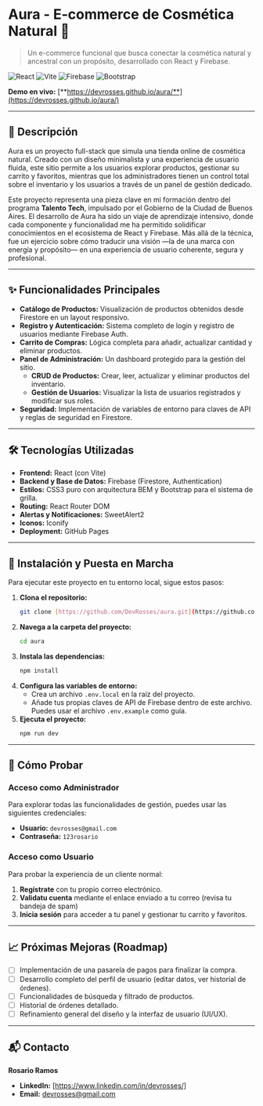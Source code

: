 # Aura - E-commerce de Cosmética Natural 🌿

> Un e-commerce funcional que busca conectar la cosmética natural y ancestral con un propósito, desarrollado con React y Firebase.

![React](https://img.shields.io/badge/React-61DAFB?logo=react&logoColor=black&style=for-the-badge)
![Vite](https://img.shields.io/badge/Vite-646CFF?logo=vite&logoColor=white&style=for-the-badge)
![Firebase](https://img.shields.io/badge/Firebase-FFCA28?logo=firebase&logoColor=black&style=for-the-badge)
![Bootstrap](https://img.shields.io/badge/Bootstrap-7952B3?logo=bootstrap&logoColor=white&style=for-the-badge)

**Demo en vivo:** [**https://devrosses.github.io/aura/**](https://devrosses.github.io/aura/)

---

## 📝 Descripción

Aura es un proyecto full-stack que simula una tienda online de cosmética natural. Creado con un diseño minimalista y una experiencia de usuario fluida, este sitio permite a los usuarios explorar productos, gestionar su carrito y favoritos, mientras que los administradores tienen un control total sobre el inventario y los usuarios a través de un panel de gestión dedicado.

Este proyecto representa una pieza clave en mi formación dentro del programa **Talento Tech**, impulsado por el Gobierno de la Ciudad de Buenos Aires. El desarrollo de Aura ha sido un viaje de aprendizaje intensivo, donde cada componente y funcionalidad me ha permitido solidificar conocimientos en el ecosistema de React y Firebase. Más allá de la técnica, fue un ejercicio sobre cómo traducir una visión —la de una marca con energía y propósito— en una experiencia de usuario coherente, segura y profesional.

---

## ✨ Funcionalidades Principales

- **Catálogo de Productos:** Visualización de productos obtenidos desde Firestore en un layout responsivo.
- **Registro y Autenticación:** Sistema completo de login y registro de usuarios mediante Firebase Auth.
- **Carrito de Compras:** Lógica completa para añadir, actualizar cantidad y eliminar productos.
- **Panel de Administración:** Un dashboard protegido para la gestión del sitio.
  - **CRUD de Productos:** Crear, leer, actualizar y eliminar productos del inventario.
  - **Gestión de Usuarios:** Visualizar la lista de usuarios registrados y modificar sus roles.
- **Seguridad:** Implementación de variables de entorno para claves de API y reglas de seguridad en Firestore.

---

## 🛠️ Tecnologías Utilizadas

- **Frontend:** React (con Vite)
- **Backend y Base de Datos:** Firebase (Firestore, Authentication)
- **Estilos:** CSS3 puro con arquitectura BEM y Bootstrap para el sistema de grilla.
- **Routing:** React Router DOM
- **Alertas y Notificaciones:** SweetAlert2
- **Iconos:** Iconify
- **Deployment:** GitHub Pages

---

## 🚀 Instalación y Puesta en Marcha

Para ejecutar este proyecto en tu entorno local, sigue estos pasos:

1.  **Clona el repositorio:**
    ```bash
    git clone [https://github.com/DevRosses/aura.git](https://github.com/DevRosses/aura.git)
    ```
2.  **Navega a la carpeta del proyecto:**
    ```bash
    cd aura
    ```
3.  **Instala las dependencias:**
    ```bash
    npm install
    ```
4.  **Configura las variables de entorno:**
    - Crea un archivo `.env.local` en la raíz del proyecto.
    - Añade tus propias claves de API de Firebase dentro de este archivo. Puedes usar el archivo `.env.example` como guía.
5.  **Ejecuta el proyecto:**
    ```bash
    npm run dev
    ```

---

## 🧪 Cómo Probar

### Acceso como Administrador
Para explorar todas las funcionalidades de gestión, puedes usar las siguientes credenciales:
- **Usuario:** `devrosses@gmail.com`
- **Contraseña:** `123rosario`

### Acceso como Usuario
Para probar la experiencia de un cliente normal:
1.  **Regístrate** con tu propio correo electrónico.
2.  **Validatu cuenta** mediante el enlace enviado a tu correo (revisa tu bandeja de spam)
3.  **Inicia sesión** para acceder a tu panel y gestionar tu carrito y favoritos.

---

## 📈 Próximas Mejoras (Roadmap)

- [ ] Implementación de una pasarela de pagos para finalizar la compra.
- [ ] Desarrollo completo del perfil de usuario (editar datos, ver historial de órdenes).
- [ ] Funcionalidades de búsqueda y filtrado de productos.
- [ ] Historial de órdenes detallado.
- [ ] Refinamiento general del diseño y la interfaz de usuario (UI/UX).

---

## 📬 Contacto

**Rosario Ramos**
- **LinkedIn:** [https://www.linkedin.com/in/devrosses/]
- **Email:** [devrosses@gmail.com](mailto:devrosses@gmail.com)
